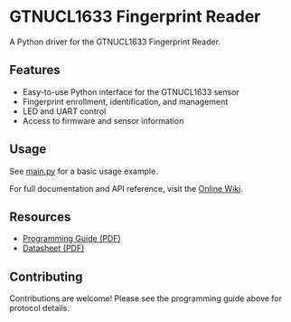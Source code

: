 # GTNUCL1633 Fingerprint Reader

A Python driver for the GTNUCL1633 Fingerprint Reader.

## Features
- Easy-to-use Python interface for the GTNUCL1633 sensor
- Fingerprint enrollment, identification, and management
- LED and UART control
- Access to firmware and sensor information

## Usage
See [main.py](./main.py) for a basic usage example.

For full documentation and API reference, visit the [Online Wiki](https://lewpar.github.io/gtnucl1633/#/overview).

## Resources
- [Programming Guide (PDF)](https://cdn.sparkfun.com/assets/1/4/5/e/7/GT-NUCL1633K1_Programming_guide_V1.3.pdf)
- [Datasheet (PDF)](https://cdn.sparkfun.com/assets/0/4/f/d/9/GT-nucl1633k1_product_specification_v1.2_20220509.pdf)

## Contributing
Contributions are welcome! Please see the programming guide above for protocol details.